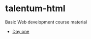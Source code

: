# talentum-html

Basic Web development course material

- [Day one](https://github.com/kevinccbsg/talentum-html/tree/main/day-one)
